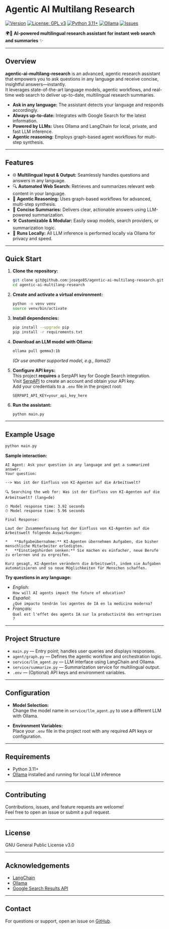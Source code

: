 # Agentic AI Multilang Research

[![Version](https://img.shields.io/badge/version-1.0.0-blue.svg)](https://github.com/josego85/agentic-ai-multilang-research/releases)
[![License: GPL v3](https://img.shields.io/badge/License-GPLv3-blue.svg)](https://www.gnu.org/licenses/gpl-3.0)
[![Python 3.11+](https://img.shields.io/badge/python-3.11%2B-blue.svg)](https://www.python.org/downloads/release/python-3110/)
[![Ollama](https://img.shields.io/badge/Ollama-supported-brightgreen)](https://ollama.com/)
[![Issues](https://img.shields.io/github/issues/josego85/agentic-ai-multilang-research)](https://github.com/josego85/agentic-ai-multilang-research/issues)

🌍🤖 **AI-powered multilingual research assistant for instant web search and summaries** ✨

---

## Overview

**agentic-ai-multilang-research** is an advanced, agentic research assistant that empowers you to ask questions in any language and receive concise, insightful answers—instantly.  
It leverages state-of-the-art language models, agentic workflows, and real-time web search to deliver up-to-date, multilingual research summaries.

- **Ask in any language:** The assistant detects your language and responds accordingly.
- **Always up-to-date:** Integrates with Google Search for the latest information.
- **Powered by LLMs:** Uses Ollama and LangChain for local, private, and fast LLM inference.
- **Agentic reasoning:** Employs graph-based agent workflows for multi-step synthesis.

---

## Features

- 🌐 **Multilingual Input & Output:** Seamlessly handles questions and answers in any language.
- 🔍 **Automated Web Search:** Retrieves and summarizes relevant web content in your language.
- 🧠 **Agentic Reasoning:** Uses graph-based workflows for advanced, multi-step synthesis.
- 📝 **Concise Summaries:** Delivers clear, actionable answers using LLM-powered summarization.
- 🛠️ **Customizable & Modular:** Easily swap models, search providers, or summarization logic.
- 🏃 **Runs Locally:** All LLM inference is performed locally via Ollama for privacy and speed.

---

## Quick Start

1. **Clone the repository:**
   ```bash
   git clone git@github.com:josego85/agentic-ai-multilang-research.git
   cd agentic-ai-multilang-research
   ```

2. **Create and activate a virtual environment:**
   ```bash
   python -m venv venv
   source venv/bin/activate
   ```

3. **Install dependencies:**
   ```bash
   pip install --upgrade pip
   pip install -r requirements.txt
   ```

4. **Download an LLM model with Ollama:**
   ```bash
   ollama pull gemma3:1b
   ```
   *(Or use another supported model, e.g., llama2)*

5. **Configure API keys:**  
   This project **requires** a SerpAPI key for Google Search integration.  
   Visit [SerpAPI](https://serpapi.com/) to create an account and obtain your API key.  
   Add your credentials to a `.env` file in the project root:

   ```
   SERPAPI_API_KEY=your_api_key_here
   ```

6. **Run the assistant:**
   ```bash
   python main.py
   ```

---

## Example Usage

```bash
python main.py
```

**Sample interaction:**

```
AI Agent: Ask your question in any language and get a summarized answer.
Your question:

--> Was ist der Einfluss von KI-Agenten auf die Arbeitswelt?

🔍 Searching the web for: Was ist der Einfluss von KI-Agenten auf die Arbeitswelt? (lang=de)

⏱ Model response time: 3.92 seconds
⏱ Model response time: 5.96 seconds

Final Response: 

Laut der Zusammenfassung hat der Einfluss von KI-Agenten auf die Arbeitswelt folgende Auswirkungen:

*   **Aufgabeübernahme:** KI-Agenten übernehmen Aufgaben, die bisher menschliche Mitarbeiter erledigten.
*   **Einstiegshürden senken:** Sie machen es einfacher, neue Berufe zu erlernen und zu ergreifen.

Kurz gesagt, KI-Agenten verändern die Arbeitswelt, indem sie Aufgaben automatisieren und so neue Möglichkeiten für Menschen schaffen.
```

**Try questions in any language:**

- *English:*  
  `How will AI agents impact the future of education?`
- *Español:*  
  `¿Qué impacto tendrán los agentes de IA en la medicina moderna?`
- *Français:*  
  `Quel est l'effet des agents IA sur la productivité des entreprises ?`

---

## Project Structure

- `main.py` — Entry point; handles user queries and displays responses.
- `agent/graph.py` — Defines the agentic workflow and orchestration logic.
- `service/llm_agent.py` — LLM interface using LangChain and Ollama.
- `service/summarize.py` — Summarization service for multilingual output.
- `.env` — (Optional) API keys and environment variables.

---

## Configuration

- **Model Selection:**  
  Change the model name in `service/llm_agent.py` to use a different LLM with Ollama.

- **Environment Variables:**  
  Place your `.env` file in the project root with any required API keys or configuration.

---

## Requirements

- Python 3.11+
- [Ollama](https://ollama.com/) installed and running for local LLM inference

---

## Contributing

Contributions, issues, and feature requests are welcome!  
Feel free to open an issue or submit a pull request.

---

## License

GNU General Public License v3.0

---

## Acknowledgements

- [LangChain](https://github.com/langchain-ai/langchain)
- [Ollama](https://ollama.com/)
- [Google Search Results API](https://serpapi.com/)

---

## Contact

For questions or support, open an issue on [GitHub](https://github.com/josego85/agentic-ai-multilang-research/issues).
